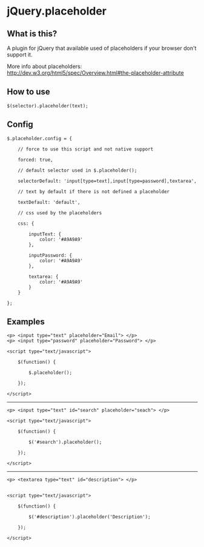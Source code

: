 jQuery.placeholder
==================================================

What is this?
--------------------------------------

A plugin for jQuery that available used of placeholders if your browser don't support it.

More info about placeholders: http://dev.w3.org/html5/spec/Overview.html#the-placeholder-attribute

How to use
--------------------------------------

	$(selector).placeholder(text);
	
Config
--------------------------------------

	$.placeholder.config = {
	
		// force to use this script and not native support
		 
		forced: true,
		
		// default selector used in $.placeholder();
		
		selectorDefault: 'input[type=text],input[type=password],textarea',
		
		// text by default if there is not defined a placeholder
		
		textDefault: 'default',
		
		// css used by the placeholders
		
		css: {
		
			inputText: {
				color: '#A9A9A9'
			},
			
			inputPassword: {
				color: '#A9A9A9'
			},
			
			textarea: {
				color: '#A9A9A9'
			}
		}
		
	};
	
Examples
--------------------------------------

	<p> <input type="text" placeholder="Email"> </p>
	<p> <input type="password" placeholder="Password"> </p>

	<script type="text/javascript">

		$(function() {

			$.placeholder();
			
		});
		
	</script>
	
--------------------------------------

	<p> <input type="text" id="search" placeholder="seach"> </p>

	<script type="text/javascript">

		$(function() {

			$('#search').placeholder();

		});
		
	</script>
	
--------------------------------------

	<p> <textarea type="text" id="description"> </p>

	
	<script type="text/javascript">

		$(function() {

			$('#description').placeholder('Description');
			
		});
		
	</script>
